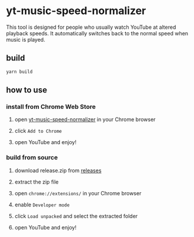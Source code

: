 # yt-music-speed-normalizer

This tool is designed for people who usually watch YouTube at altered playback speeds. It automatically switches back to the normal speed when music is played.

## build

```bash
yarn build
```

## how to use

### install from Chrome Web Store

1. open [yt-music-speed-normalizer](https://chromewebstore.google.com/detail/yt-music-speed-normalizer/abaighcbljaoplemacfnfendgobcmkhn) in your Chrome browser

2. click `Add to Chrome`

3. open YouTube and enjoy!

### build from source

1. download release.zip from [releases](https://github.com/hamao0820/yt-music-speed-normalizer/releases)

2. extract the zip file

3. open `chrome://extensions/` in your Chrome browser

4. enable `Developer mode`

5. click `Load unpacked` and select the extracted folder

6. open YouTube and enjoy!
